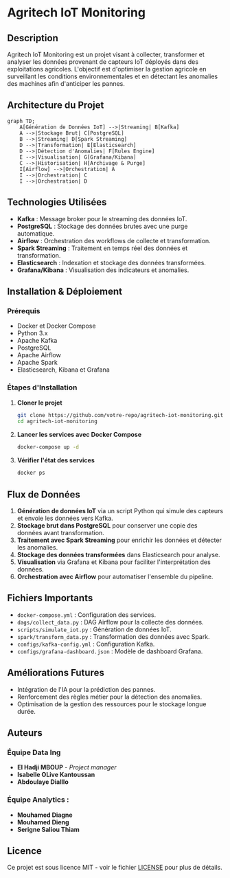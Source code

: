 # Agritech IoT Monitoring

## Description
Agritech IoT Monitoring est un projet visant à collecter, transformer et analyser les données provenant de capteurs IoT déployés dans des exploitations agricoles. L'objectif est d'optimiser la gestion agricole en surveillant les conditions environnementales et en détectant les anomalies des machines afin d'anticiper les pannes.

## Architecture du Projet

```mermaid
graph TD;
    A[Génération de Données IoT] -->|Streaming| B[Kafka]
    A -->|Stockage Brut| C[PostgreSQL]
    B -->|Streaming| D[Spark Streaming]
    D -->|Transformation| E[Elasticsearch]
    D -->|Détection d'Anomalies| F[Rules Engine]
    E -->|Visualisation| G[Grafana/Kibana]
    C -->|Historisation| H[Archivage & Purge]
    I[Airflow] -->|Orchestration| A
    I -->|Orchestration| C
    I -->|Orchestration| D
```

## Technologies Utilisées
- **Kafka** : Message broker pour le streaming des données IoT.
- **PostgreSQL** : Stockage des données brutes avec une purge automatique.
- **Airflow** : Orchestration des workflows de collecte et transformation.
- **Spark Streaming** : Traitement en temps réel des données et transformation.
- **Elasticsearch** : Indexation et stockage des données transformées.
- **Grafana/Kibana** : Visualisation des indicateurs et anomalies.

## Installation & Déploiement

### Prérequis
- Docker et Docker Compose
- Python 3.x
- Apache Kafka
- PostgreSQL
- Apache Airflow
- Apache Spark
- Elasticsearch, Kibana et Grafana

### Étapes d'Installation
1. **Cloner le projet**
   ```bash
   git clone https://github.com/votre-repo/agritech-iot-monitoring.git
   cd agritech-iot-monitoring
   ```

2. **Lancer les services avec Docker Compose**
   ```bash
   docker-compose up -d
   ```

3. **Vérifier l'état des services**
   ```bash
   docker ps
   ```

## Flux de Données
1. **Génération de données IoT** via un script Python qui simule des capteurs et envoie les données vers Kafka.
2. **Stockage brut dans PostgreSQL** pour conserver une copie des données avant transformation.
3. **Traitement avec Spark Streaming** pour enrichir les données et détecter les anomalies.
4. **Stockage des données transformées** dans Elasticsearch pour analyse.
5. **Visualisation** via Grafana et Kibana pour faciliter l'interprétation des données.
6. **Orchestration avec Airflow** pour automatiser l'ensemble du pipeline.

## Fichiers Importants
- `docker-compose.yml` : Configuration des services.
- `dags/collect_data.py` : DAG Airflow pour la collecte des données.
- `scripts/simulate_iot.py` : Génération de données IoT.
- `spark/transform_data.py` : Transformation des données avec Spark.
- `configs/kafka-config.yml` : Configuration Kafka.
- `configs/grafana-dashboard.json` : Modèle de dashboard Grafana.

## Améliorations Futures
- Intégration de l'IA pour la prédiction des pannes.
- Renforcement des règles métier pour la détection des anomalies.
- Optimisation de la gestion des ressources pour le stockage longue durée.

## Auteurs
### Équipe Data Ing
- **El Hadji MBOUP** - *Project manager*
- **Isabelle OLive Kantoussan** 
- **Abdoulaye Dialllo** 
### Équipe Analytics : 
- **Mouhamed Diagne** 
- **Mouhamed Dieng** 
- **Serigne Saliou Thiam** 

## Licence
Ce projet est sous licence MIT - voir le fichier [LICENSE](LICENSE) pour plus de détails.
